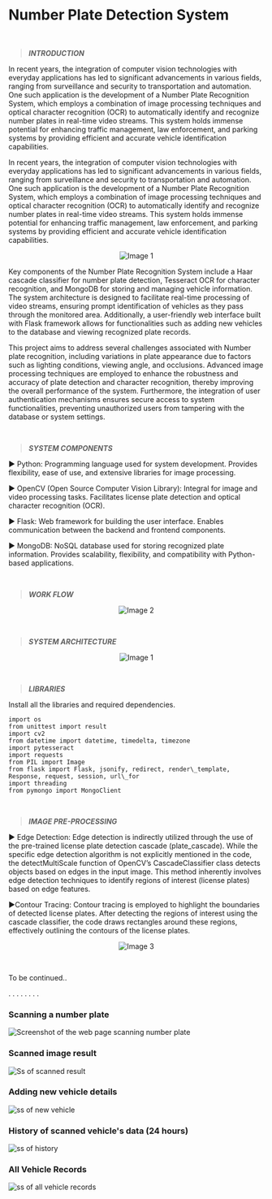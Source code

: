 Number Plate Detection System
=============================
<br>

> **_INTRODUCTION_**

In recent years, the integration of computer vision technologies with everyday applications has led to significant advancements in various fields, ranging from surveillance and security to transportation and automation. One such application is the development of a Number Plate Recognition System, which employs a combination of image processing techniques and optical character recognition (OCR) to automatically identify and recognize number plates in real-time video streams. This system holds immense potential for enhancing traffic management, law enforcement, and parking systems by providing efficient and accurate vehicle identification capabilities.

In recent years, the integration of computer vision technologies with everyday applications has led to significant advancements in various fields, ranging from surveillance and security to transportation and automation. One such application is the development of a Number Plate Recognition System, which employs a combination of image processing techniques and optical character recognition (OCR) to automatically identify and recognize number plates in real-time video streams. This system holds immense potential for enhancing traffic management, law enforcement, and parking systems by providing efficient and accurate vehicle identification capabilities.

<p align="center">
<img src="https://miro.medium.com/v2/resize:fit:640/format:webp/1*PvJgjxWWRmHptWJ4oIx0kw.png" alt="Image 1">
</p>

Key components of the Number Plate Recognition System include a Haar cascade classifier for number plate detection, Tesseract OCR for character recognition, and MongoDB for storing and managing vehicle information. The system architecture is designed to facilitate real-time processing of video streams, ensuring prompt identification of vehicles as they pass through the monitored area. Additionally, a user-friendly web interface built with Flask framework allows for functionalities such as adding new vehicles to the database and viewing recognized plate records.

This project aims to address several challenges associated with Number plate recognition, including variations in plate appearance due to factors such as lighting conditions, viewing angle, and occlusions. Advanced image processing techniques are employed to enhance the robustness and accuracy of plate detection and character recognition, thereby improving the overall performance of the system. Furthermore, the integration of user authentication mechanisms ensures secure access to system functionalities, preventing unauthorized users from tampering with the database or system settings.

<br>

> **_SYSTEM COMPONENTS_**

▶ Python: Programming language used for system development. Provides flexibility, ease of use, and extensive libraries for image processing.

▶ OpenCV (Open Source Computer Vision Library): Integral for image and video processing tasks. Facilitates license plate detection and optical character recognition (OCR).

▶ Flask: Web framework for building the user interface. Enables communication between the backend and frontend components.

▶ MongoDB: NoSQL database used for storing recognized plate information. Provides scalability, flexibility, and compatibility with Python-based applications.

<br>

> **_WORK FLOW_**

<p align="center">
<img src="https://miro.medium.com/v2/resize:fit:720/format:webp/1*C8qzrtGpj91bo9jCuDOVZA.png" alt="Image 2">
</p>

<br>

> **_SYSTEM ARCHITECTURE_**

<p align="center">
<img src="https://miro.medium.com/v2/resize:fit:720/format:webp/1*kMaNzQJ7d-6RM7upI0KTGw.png" alt="Image 1">
</p>

<br>

> **_LIBRARIES_**

Install all the libraries and required dependencies.

```
import os  
from unittest import result  
import cv2  
from datetime import datetime, timedelta, timezone  
import pytesseract  
import requests  
from PIL import Image  
from flask import Flask, jsonify, redirect, render\_template, Response, request, session, url\_for  
import threading  
from pymongo import MongoClient
```

<br>

> **_IMAGE PRE-PROCESSING_**

▶ Edge Detection: Edge detection is indirectly utilized through the use of the pre-trained license plate detection cascade (plate\_cascade). While the specific edge detection algorithm is not explicitly mentioned in the code, the detectMultiScale function of OpenCV’s CascadeClassifier class detects objects based on edges in the input image. This method inherently involves edge detection techniques to identify regions of interest (license plates) based on edge features.

▶Contour Tracing: Contour tracing is employed to highlight the boundaries of detected license plates. After detecting the regions of interest using the cascade classifier, the code draws rectangles around these regions, effectively outlining the contours of the license plates.

<p align="center">
<img src="https://miro.medium.com/v2/resize:fit:720/format:webp/1*vC4KJWIBgOymEOW53JW-yg.jpeg" alt="Image 3">
</p>
<br>

To be continued..





.
.
.
.
.
.
.
.


### Scanning a number plate

![Screenshot of the web page scanning number plate](https://github.com/anuragaryanyt/number_plate_detections/blob/main/ss/Screenshot%20from%202024-03-28%2001-22-04.png?raw=true)

### Scanned image result

![Ss of scanned result](https://github.com/anuragaryanyt/number_plate_detections/blob/main/ss/Screenshot%20from%202024-03-28%2001-24-27.png?raw=true)

### Adding new vehicle details

![ss of new vehicle](https://github.com/anuragaryanyt/number_plate_detections/blob/main/ss/Screenshot%20from%202024-03-28%2001-24-06.png?raw=true)

### History of scanned vehicle's data (24 hours)

![ss of history](https://github.com/anuragaryanyt/number_plate_detections/blob/main/ss/Screenshot%20from%202024-03-28%2001-24-13.png?raw=true)

### All Vehicle Records

![ss of all vehicle records](https://github.com/anuragaryanyt/number_plate_detections/blob/main/ss/Screenshot%20from%202024-03-28%2001-24-18.png?raw=true)
